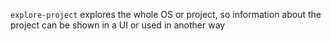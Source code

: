 `explore-project` explores the whole OS or project, so information about the project can be shown in a UI or used in another way
